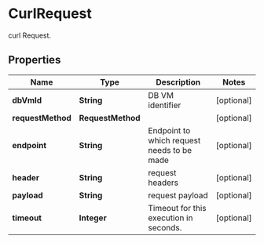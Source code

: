 

# CurlRequest

curl Request.

## Properties

Name | Type | Description | Notes
------------ | ------------- | ------------- | -------------
**dbVmId** | **String** | DB VM identifier |  [optional]
**requestMethod** | **RequestMethod** |  |  [optional]
**endpoint** | **String** | Endpoint to which request needs to be made |  [optional]
**header** | **String** | request headers |  [optional]
**payload** | **String** | request payload |  [optional]
**timeout** | **Integer** | Timeout for this execution in seconds. |  [optional]



